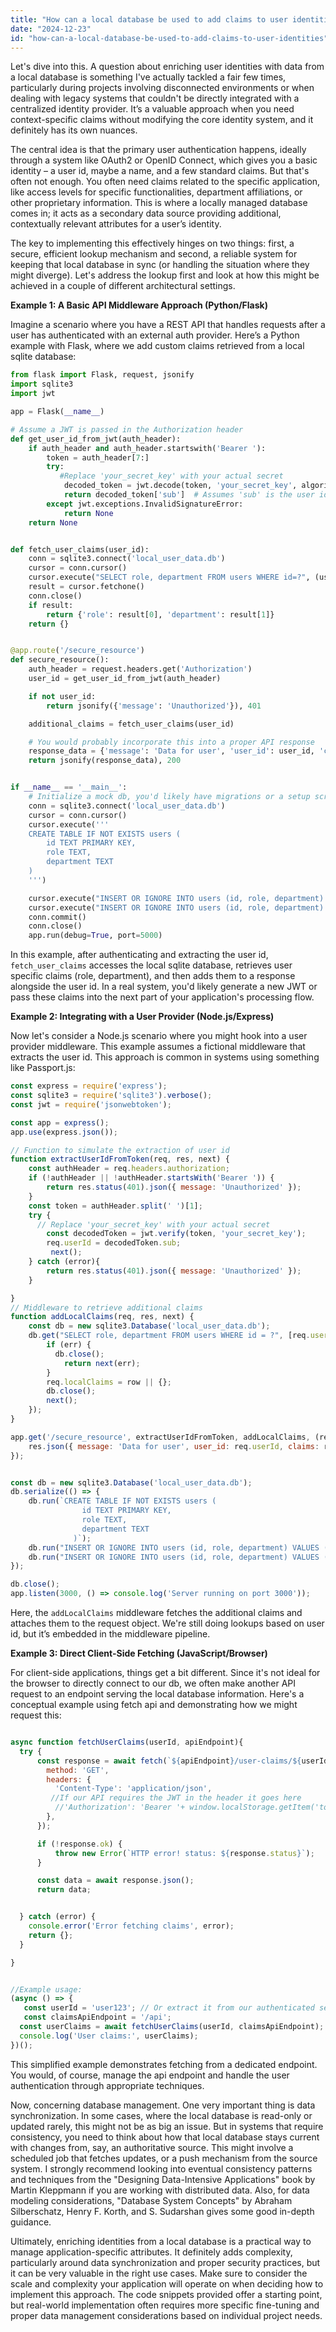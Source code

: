 ```yaml
---
title: "How can a local database be used to add claims to user identities?"
date: "2024-12-23"
id: "how-can-a-local-database-be-used-to-add-claims-to-user-identities"
---
```


Let's dive into this. A question about enriching user identities with data from a local database is something I've actually tackled a fair few times, particularly during projects involving disconnected environments or when dealing with legacy systems that couldn't be directly integrated with a centralized identity provider. It’s a valuable approach when you need context-specific claims without modifying the core identity system, and it definitely has its own nuances.

The central idea is that the primary user authentication happens, ideally through a system like OAuth2 or OpenID Connect, which gives you a basic identity – a user id, maybe a name, and a few standard claims. But that's often not enough. You often need claims related to the specific application, like access levels for specific functionalities, department affiliations, or other proprietary information. This is where a locally managed database comes in; it acts as a secondary data source providing additional, contextually relevant attributes for a user’s identity.

The key to implementing this effectively hinges on two things: first, a secure, efficient lookup mechanism and second, a reliable system for keeping that local database in sync (or handling the situation where they might diverge). Let's address the lookup first and look at how this might be achieved in a couple of different architectural settings.

**Example 1: A Basic API Middleware Approach (Python/Flask)**

Imagine a scenario where you have a REST API that handles requests after a user has authenticated with an external auth provider. Here’s a Python example with Flask, where we add custom claims retrieved from a local sqlite database:

```python
from flask import Flask, request, jsonify
import sqlite3
import jwt

app = Flask(__name__)

# Assume a JWT is passed in the Authorization header
def get_user_id_from_jwt(auth_header):
    if auth_header and auth_header.startswith('Bearer '):
        token = auth_header[7:]
        try:
           #Replace 'your_secret_key' with your actual secret
            decoded_token = jwt.decode(token, 'your_secret_key', algorithms=['HS256'])
            return decoded_token['sub']  # Assumes 'sub' is the user id
        except jwt.exceptions.InvalidSignatureError:
            return None
    return None


def fetch_user_claims(user_id):
    conn = sqlite3.connect('local_user_data.db')
    cursor = conn.cursor()
    cursor.execute("SELECT role, department FROM users WHERE id=?", (user_id,))
    result = cursor.fetchone()
    conn.close()
    if result:
        return {'role': result[0], 'department': result[1]}
    return {}


@app.route('/secure_resource')
def secure_resource():
    auth_header = request.headers.get('Authorization')
    user_id = get_user_id_from_jwt(auth_header)

    if not user_id:
        return jsonify({'message': 'Unauthorized'}), 401

    additional_claims = fetch_user_claims(user_id)

    # You would probably incorporate this into a proper API response
    response_data = {'message': 'Data for user', 'user_id': user_id, 'claims': additional_claims}
    return jsonify(response_data), 200


if __name__ == '__main__':
    # Initialize a mock db, you'd likely have migrations or a setup script
    conn = sqlite3.connect('local_user_data.db')
    cursor = conn.cursor()
    cursor.execute('''
    CREATE TABLE IF NOT EXISTS users (
        id TEXT PRIMARY KEY,
        role TEXT,
        department TEXT
    )
    ''')

    cursor.execute("INSERT OR IGNORE INTO users (id, role, department) VALUES (?, ?, ?)", ('user123', 'admin', 'engineering'))
    cursor.execute("INSERT OR IGNORE INTO users (id, role, department) VALUES (?, ?, ?)", ('user456', 'viewer', 'marketing'))
    conn.commit()
    conn.close()
    app.run(debug=True, port=5000)

```

In this example, after authenticating and extracting the user id, `fetch_user_claims` accesses the local sqlite database, retrieves user specific claims (role, department), and then adds them to a response alongside the user id. In a real system, you'd likely generate a new JWT or pass these claims into the next part of your application's processing flow.

**Example 2: Integrating with a User Provider (Node.js/Express)**

Now let's consider a Node.js scenario where you might hook into a user provider middleware. This example assumes a fictional middleware that extracts the user id. This approach is common in systems using something like Passport.js:

```javascript
const express = require('express');
const sqlite3 = require('sqlite3').verbose();
const jwt = require('jsonwebtoken');

const app = express();
app.use(express.json());

// Function to simulate the extraction of user id
function extractUserIdFromToken(req, res, next) {
    const authHeader = req.headers.authorization;
    if (!authHeader || !authHeader.startsWith('Bearer ')) {
        return res.status(401).json({ message: 'Unauthorized' });
    }
    const token = authHeader.split(' ')[1];
    try {
      // Replace 'your_secret_key' with your actual secret
        const decodedToken = jwt.verify(token, 'your_secret_key');
        req.userId = decodedToken.sub;
         next();
    } catch (error){
        return res.status(401).json({ message: 'Unauthorized' });
    }

}
// Middleware to retrieve additional claims
function addLocalClaims(req, res, next) {
    const db = new sqlite3.Database('local_user_data.db');
    db.get("SELECT role, department FROM users WHERE id = ?", [req.userId], (err, row) => {
        if (err) {
          db.close();
            return next(err);
        }
        req.localClaims = row || {};
        db.close();
        next();
    });
}

app.get('/secure_resource', extractUserIdFromToken, addLocalClaims, (req, res) => {
    res.json({ message: 'Data for user', user_id: req.userId, claims: req.localClaims });
});


const db = new sqlite3.Database('local_user_data.db');
db.serialize(() => {
    db.run(`CREATE TABLE IF NOT EXISTS users (
                id TEXT PRIMARY KEY,
                role TEXT,
                department TEXT
              )`);
    db.run("INSERT OR IGNORE INTO users (id, role, department) VALUES (?, ?, ?)", ['user123', 'admin', 'engineering']);
    db.run("INSERT OR IGNORE INTO users (id, role, department) VALUES (?, ?, ?)", ['user456', 'viewer', 'marketing']);
});

db.close();
app.listen(3000, () => console.log('Server running on port 3000'));

```

Here, the `addLocalClaims` middleware fetches the additional claims and attaches them to the request object. We're still doing lookups based on user id, but it’s embedded in the middleware pipeline.

**Example 3: Direct Client-Side Fetching (JavaScript/Browser)**

For client-side applications, things get a bit different. Since it's not ideal for the browser to directly connect to our db, we often make another API request to an endpoint serving the local database information. Here's a conceptual example using fetch api and demonstrating how we might request this:

```javascript

async function fetchUserClaims(userId, apiEndpoint){
  try {
      const response = await fetch(`${apiEndpoint}/user-claims/${userId}`, {
        method: 'GET',
        headers: {
          'Content-Type': 'application/json',
         //If our API requires the JWT in the header it goes here
          //'Authorization': 'Bearer '+ window.localStorage.getItem('token'),
        },
      });

      if (!response.ok) {
          throw new Error(`HTTP error! status: ${response.status}`);
      }

      const data = await response.json();
      return data;


  } catch (error) {
    console.error('Error fetching claims', error);
    return {};
  }

}


//Example usage:
(async () => {
   const userId = 'user123'; // Or extract it from our authenticated session
   const claimsApiEndpoint = '/api';
  const userClaims = await fetchUserClaims(userId, claimsApiEndpoint);
  console.log('User claims:', userClaims);
})();
```
This simplified example demonstrates fetching from a dedicated endpoint. You would, of course, manage the api endpoint and handle the user authentication through appropriate techniques.

Now, concerning database management. One very important thing is data synchronization. In some cases, where the local database is read-only or updated rarely, this might not be as big an issue. But in systems that require consistency, you need to think about how that local database stays current with changes from, say, an authoritative source. This might involve a scheduled job that fetches updates, or a push mechanism from the source system. I strongly recommend looking into eventual consistency patterns and techniques from the "Designing Data-Intensive Applications" book by Martin Kleppmann if you are working with distributed data. Also, for data modeling considerations, "Database System Concepts" by Abraham Silberschatz, Henry F. Korth, and S. Sudarshan gives some good in-depth guidance.

Ultimately, enriching identities from a local database is a practical way to manage application-specific attributes. It definitely adds complexity, particularly around data synchronization and proper security practices, but it can be very valuable in the right use cases. Make sure to consider the scale and complexity your application will operate on when deciding how to implement this approach. The code snippets provided offer a starting point, but real-world implementation often requires more specific fine-tuning and proper data management considerations based on individual project needs.
